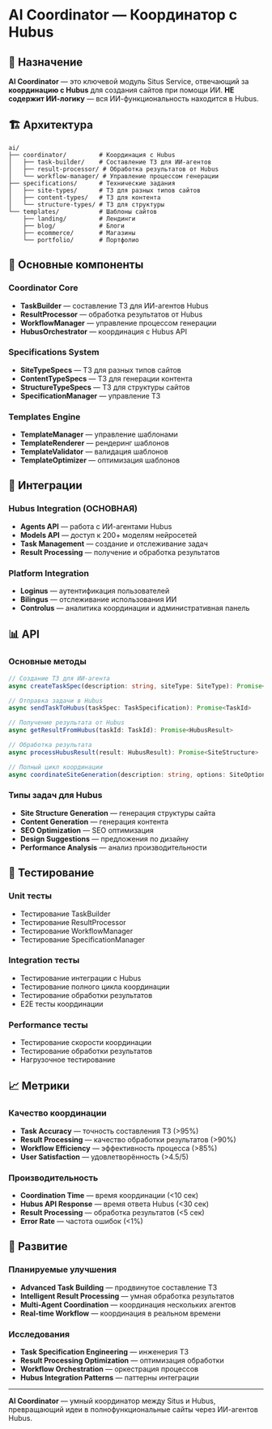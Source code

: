 # AI Coordinator — Координатор с Hubus

## 🎯 Назначение

**AI Coordinator** — это ключевой модуль Situs Service, отвечающий за **координацию с Hubus** для создания сайтов при помощи ИИ. **НЕ содержит ИИ-логику** — вся ИИ-функциональность находится в Hubus.

## 🏗️ Архитектура

```
ai/
├── coordinator/         # Координация с Hubus
│   ├── task-builder/    # Составление ТЗ для ИИ-агентов
│   ├── result-processor/ # Обработка результатов от Hubus
│   └── workflow-manager/ # Управление процессом генерации
├── specifications/      # Технические задания
│   ├── site-types/      # ТЗ для разных типов сайтов
│   ├── content-types/   # ТЗ для контента
│   └── structure-types/ # ТЗ для структуры
└── templates/           # Шаблоны сайтов
    ├── landing/         # Лендинги
    ├── blog/            # Блоги
    ├── ecommerce/       # Магазины
    └── portfolio/       # Портфолио
```

## 🔧 Основные компоненты

### Coordinator Core
- **TaskBuilder** — составление ТЗ для ИИ-агентов Hubus
- **ResultProcessor** — обработка результатов от Hubus
- **WorkflowManager** — управление процессом генерации
- **HubusOrchestrator** — координация с Hubus API

### Specifications System
- **SiteTypeSpecs** — ТЗ для разных типов сайтов
- **ContentTypeSpecs** — ТЗ для генерации контента
- **StructureTypeSpecs** — ТЗ для структуры сайтов
- **SpecificationManager** — управление ТЗ

### Templates Engine
- **TemplateManager** — управление шаблонами
- **TemplateRenderer** — рендеринг шаблонов
- **TemplateValidator** — валидация шаблонов
- **TemplateOptimizer** — оптимизация шаблонов

## 🔗 Интеграции

### Hubus Integration (ОСНОВНАЯ)
- **Agents API** — работа с ИИ-агентами Hubus
- **Models API** — доступ к 200+ моделям нейросетей
- **Task Management** — создание и отслеживание задач
- **Result Processing** — получение и обработка результатов

### Platform Integration
- **Loginus** — аутентификация пользователей
- **Bilingus** — отслеживание использования ИИ
- **Controlus** — аналитика координации и административная панель

## 📊 API

### Основные методы

```typescript
// Создание ТЗ для ИИ-агента
async createTaskSpec(description: string, siteType: SiteType): Promise<TaskSpecification>

// Отправка задачи в Hubus
async sendTaskToHubus(taskSpec: TaskSpecification): Promise<TaskId>

// Получение результата от Hubus
async getResultFromHubus(taskId: TaskId): Promise<HubusResult>

// Обработка результата
async processHubusResult(result: HubusResult): Promise<SiteStructure>

// Полный цикл координации
async coordinateSiteGeneration(description: string, options: SiteOptions): Promise<SiteStructure>
```

### Типы задач для Hubus

- **Site Structure Generation** — генерация структуры сайта
- **Content Generation** — генерация контента
- **SEO Optimization** — SEO оптимизация
- **Design Suggestions** — предложения по дизайну
- **Performance Analysis** — анализ производительности

## 🧪 Тестирование

### Unit тесты
- Тестирование TaskBuilder
- Тестирование ResultProcessor
- Тестирование WorkflowManager
- Тестирование SpecificationManager

### Integration тесты
- Тестирование интеграции с Hubus
- Тестирование полного цикла координации
- Тестирование обработки результатов
- E2E тесты координации

### Performance тесты
- Тестирование скорости координации
- Тестирование обработки результатов
- Нагрузочное тестирование

## 📈 Метрики

### Качество координации
- **Task Accuracy** — точность составления ТЗ (>95%)
- **Result Processing** — качество обработки результатов (>90%)
- **Workflow Efficiency** — эффективность процесса (>85%)
- **User Satisfaction** — удовлетворённость (>4.5/5)

### Производительность
- **Coordination Time** — время координации (<10 сек)
- **Hubus API Response** — время ответа Hubus (<30 сек)
- **Result Processing** — обработка результатов (<5 сек)
- **Error Rate** — частота ошибок (<1%)

## 🚀 Развитие

### Планируемые улучшения
- **Advanced Task Building** — продвинутое составление ТЗ
- **Intelligent Result Processing** — умная обработка результатов
- **Multi-Agent Coordination** — координация нескольких агентов
- **Real-time Workflow** — координация в реальном времени

### Исследования
- **Task Specification Engineering** — инженерия ТЗ
- **Result Processing Optimization** — оптимизация обработки
- **Workflow Orchestration** — оркестрация процессов
- **Hubus Integration Patterns** — паттерны интеграции

---

**AI Coordinator** — умный координатор между Situs и Hubus, превращающий идеи в полнофункциональные сайты через ИИ-агентов Hubus. 